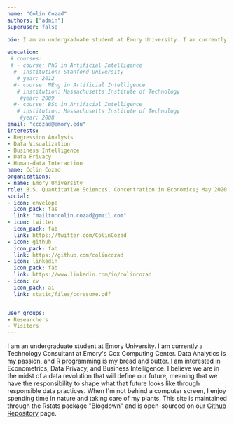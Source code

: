 ```yaml
---
name: "Colin Cozad"
authors: ["admin"]
superuser: false

bio: I am an undergraduate student at Emory University. I am currently a Technology Consultant at Emory's Cox Computing Center. Data Analytics is my passion, and R programming is my bread and butter. I am interested in Econometrics, Data Privacy, and Business Intelligence. I believe we are in the midst of a data revolution that will define our future, meaning that we have the responsibility to shape what that future looks like through responsible data practices. When I'm not behind a computer screen, I enjoy spending time in nature and taking care of my plants. This site is maintained through the Rstats package "Blogdown" and is open-sourced on our [Github Repository](https://github.com/ColinCozad/ATLDataScience) page.  

education:
 # courses:
 # - course: PhD in Artificial Intelligence
  #  institution: Stanford University
   # year: 2012
  #- course: MEng in Artificial Intelligence
   # institution: Massachusetts Institute of Technology
    #year: 2009
  #- course: BSc in Artificial Intelligence
   # institution: Massachusetts Institute of Technology
    #year: 2008
email: "ccozad@emory.edu"
interests:
- Regression Analysis
- Data Visualization
- Business Intelligence 
- Data Privacy
- Human-data Interaction
name: Colin Cozad
organizations:
- name: Emory University
role: B.S. Quantitative Sciences, Concentration in Economics; May 2020
social:
- icon: envelope
  icon_pack: fas
  link: "mailto:colin.cozad@gmail.com"
- icon: twitter
  icon_pack: fab
  link: https://twitter.com/ColinCozad
- icon: github
  icon_pack: fab
  link: https://github.com/colincozad
- icon: linkedin
  icon_pack: fab
  link: https://www.linkedin.com/in/colincozad
- icon: cv
  icon_pack: ai
  link: static/files/ccresume.pdf


user_groups:
- Researchers
- Visitors
---
```

I am an undergraduate student at Emory University. I am currently a Technology Consultant at Emory's Cox Computing Center. Data Analytics is my passion, and R programming is my bread and butter. I am interested in Econometrics, Data Privacy, and Business Intelligence. I believe we are in the midst of a data revolution that will define our future, meaning that we have the responsibility to shape what that future looks like through responsible data practices. When I'm not behind a computer screen, I enjoy spending time in nature and taking care of my plants. This site is maintained through the Rstats package "Blogdown" and is open-sourced on our [Github Repository](https://github.com/ColinCozad/ATLDataScience) page.  